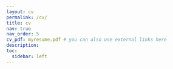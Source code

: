 ```yaml
---
layout: cv
permalink: /cv/
title: cv
nav: true
nav_order: 5
cv_pdf: myresume.pdf # you can also use external links here
description: 
toc:
  sidebar: left
---
```

